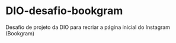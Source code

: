 # DIO-desafio-bookgram
Desafio de projeto da DIO para recriar a página inicial do Instagram (Bookgram)
